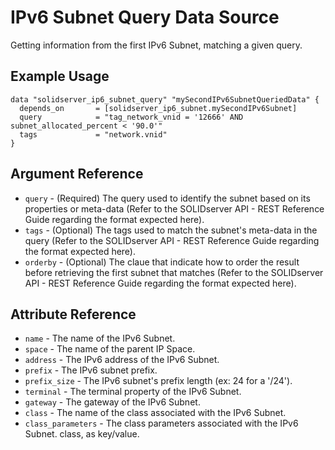 # IPv6 Subnet Query Data Source

Getting information from the first IPv6 Subnet, matching a given query.

## Example Usage

```
data "solidserver_ip6_subnet_query" "mySecondIPv6SubnetQueriedData" {
  depends_on       = [solidserver_ip6_subnet.mySecondIPv6Subnet]
  query            = "tag_network_vnid = '12666' AND subnet_allocated_percent < '90.0'"
  tags             = "network.vnid"
}
```

## Argument Reference

* `query` - (Required) The query used to identify the subnet based on its properties or meta-data (Refer to the SOLIDserver API - REST Reference Guide regarding the format expected here).
* `tags` - (Optional) The tags used to match the subnet's meta-data in the query (Refer to the SOLIDserver API - REST Reference Guide regarding the format expected here).
* `orderby` - (Optional) The claue that indicate how to order the result before retrieving the first subnet that matches (Refer to the SOLIDserver API - REST Reference Guide regarding the format expected here).

## Attribute Reference

* `name` - The name of the IPv6 Subnet.
* `space` - The name of the parent IP Space.
* `address` - The IPv6 address of the IPv6 Subnet.
* `prefix` - The IPv6 subnet prefix.
* `prefix_size` - The IPv6 subnet's prefix length (ex: 24 for a '/24').
* `terminal` - The terminal property of the IPv6 Subnet.
* `gateway` - The gateway of the IPv6 Subnet.
* `class` -  The name of the class associated with the IPv6 Subnet.
* `class_parameters` - The class parameters associated with the IPv6 Subnet. class, as key/value.